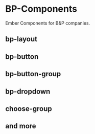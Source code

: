 # BP-Components
Ember Components for B&amp;P companies.
## bp-layout


## bp-button

## bp-button-group

## bp-dropdown

## choose-group

## and more